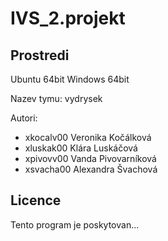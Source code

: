 # IVS_2.projekt

Prostredi
---------

Ubuntu 64bit
Windows 64bit


Nazev tymu: vydrysek

Autori:
- xkocalv00 Veronika Kočálková
- xluskak00 Klára Luskáčová
- xpivovv00 Vanda Pivovarníková
- xsvacha00 Alexandra Švachová


Licence
-------

Tento program je poskytovan...

